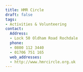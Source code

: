 ```yaml
---
title: HMR Circle
draft: false
tags:
- Activities & Volunteering
contact:
  Address:
  - Lock 50 Oldham Road Rochdale
  phone:
  - 0800 112 3440
  - 01706 751 165
  web_addresses:
  - http://www.hmrcircle.org.uk
---
```


